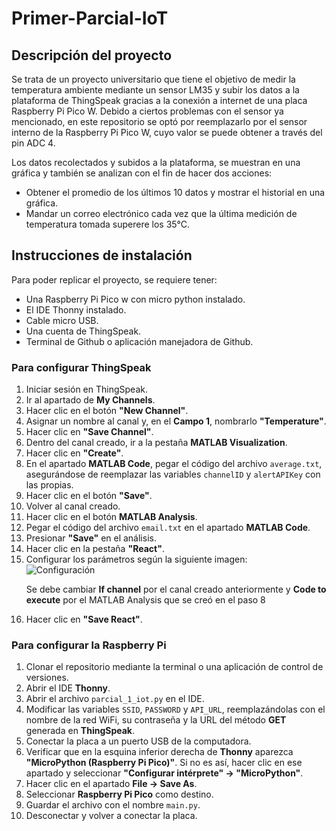 # Primer-Parcial-IoT
## Descripción del proyecto
Se trata de un proyecto universitario que tiene el objetivo de medir la temperatura ambiente mediante un sensor LM35 y subir los datos a la plataforma de ThingSpeak gracias a la conexión a internet de una placa Raspberry Pi Pico W.
Debido a ciertos problemas con el sensor ya mencionado, en este repositorio se optó por reemplazarlo por el sensor interno de la Raspberry Pi Pico W, cuyo valor se puede obtener a través del pin ADC 4.

Los datos recolectados y subidos a la plataforma, se muestran en una gráfica y también se analizan con el fin de hacer dos acciones:
<ul>
  <li>Obtener el promedio de los últimos 10 datos y mostrar el historial en una gráfica.</li>
  <li>Mandar un correo electrónico cada vez que la última medición de temperatura tomada superere los 35°C.</li>
</ul>

## Instrucciones de instalación
Para poder replicar el proyecto, se requiere tener:
<ul>
  <li>Una Raspberry Pi Pico w con micro python instalado. </li>
  <li>El IDE Thonny instalado.</li>
  <li>Cable micro USB.</li>
  <li>Una cuenta de ThingSpeak.</li>
  <li>Terminal de Github o aplicación manejadora de Github.</li>
</ul>

### Para configurar ThingSpeak
<ol>
  <li>Iniciar sesión en ThingSpeak.</li>
  <li>Ir al apartado de <strong>My Channels</strong>.</li>
  <li>Hacer clic en el botón <strong>"New Channel"</strong>.</li>
  <li>Asignar un nombre al canal y, en el <strong>Campo 1</strong>, nombrarlo <strong>"Temperature"</strong>.</li>
  <li>Hacer clic en <strong>"Save Channel"</strong>.</li>
  <li>Dentro del canal creado, ir a la pestaña <strong>MATLAB Visualization</strong>.</li>
  <li>Hacer clic en <strong>"Create"</strong>.</li>
  <li>En el apartado <strong>MATLAB Code</strong>, pegar el código del archivo <code>average.txt</code>, asegurándose de reemplazar las variables <code>channelID</code> y <code>alertAPIKey</code> con las propias.</li>
  <li>Hacer clic en el botón <strong>"Save"</strong>.</li>
  <li>Volver al canal creado.</li>
  <li>Hacer clic en el botón <strong>MATLAB Analysis</strong>.</li>
  <li>Pegar el código del archivo <code>email.txt</code> en el apartado <strong>MATLAB Code</strong>.</li>
  <li>Presionar <strong>"Save"</strong> en el análisis.</li>
  <li>Hacer clic en la pestaña <strong>"React"</strong>.</li>
  <li>Configurar los parámetros según la siguiente imagen:</li>
  <img src="https://github.com/user-attachments/assets/360bd4df-7a04-4925-bd14-e4d12f231efa" alt="Configuración">
  <p>Se debe cambiar <strong>If channel</strong> por el canal creado anteriormente y <strong>Code to execute</strong> por el MATLAB Analysis que se creó en el paso 8</p>
  <li>Hacer clic en <strong>"Save React"</strong>.</li>
 
</ol>

### Para configurar la Raspberry Pi
<ol>
  <li>Clonar el repositorio mediante la terminal o una aplicación de control de versiones.</li>
  <li>Abrir el IDE <strong>Thonny</strong>.</li>
  <li>Abrir el archivo <code>parcial_1_iot.py</code> en el IDE.</li>
  <li>Modificar las variables <code>SSID</code>, <code>PASSWORD</code> y <code>API_URL</code>, reemplazándolas con el nombre de la red WiFi, su contraseña y la URL del método <strong>GET</strong> generada en <strong>ThingSpeak</strong>.</li>
  <li>Conectar la placa a un puerto USB de la computadora.</li>
  <li>Verificar que en la esquina inferior derecha de <strong>Thonny</strong> aparezca <strong>"MicroPython (Raspberry Pi Pico)"</strong>. Si no es así, hacer clic en ese apartado y seleccionar <strong>"Configurar intérprete" -> "MicroPython"</strong>.</li>
  <li>Hacer clic en el apartado <strong>File -> Save As</strong>.</li>
  <li>Seleccionar <strong>Raspberry Pi Pico</strong> como destino.</li>
  <li>Guardar el archivo con el nombre <code>main.py</code>.</li>
  <li>Desconectar y volver a conectar la placa.</li>
</ol>

